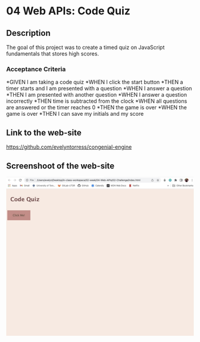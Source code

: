# 04 Web APIs: Code Quiz

## Description
The goal of this project was to create a timed quiz on JavaScript fundamentals that stores high scores.

### Acceptance Criteria

*GIVEN I am taking a code quiz
*WHEN I click the start button
*THEN a timer starts and I am presented with a question
*WHEN I answer a question
*THEN I am presented with another question
*WHEN I answer a question incorrectly
*THEN time is subtracted from the clock
*WHEN all questions are answered or the timer reaches 0
*THEN the game is over
*WHEN the game is over
*THEN I can save my initials and my score


## Link to the web-site

https://github.com/evelyntorress/congenial-engine


## Screenshoot of the web-site

![](assets/images/website.jpeg)
